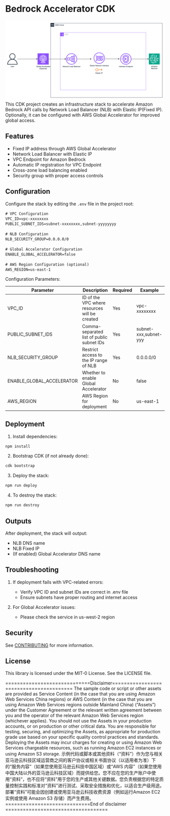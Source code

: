 # Bedrock Accelerator CDK
![image](architecture.png)
This CDK project creates an infrastructure stack to accelerate Amazon Bedrock API calls by Network Load Balancer (NLB) with Elastic IP(Fixed IP). Optionally, it can be configured with AWS Global Accelerator for improved global access.

## Features

- Fixed IP address through AWS Global Accelerator
- Network Load Balancer with Elastic IP
- VPC Endpoint for Amazon Bedrock
- Automatic IP registration for VPC Endpoint
- Cross-zone load balancing enabled
- Security group with proper access controls

## Configuration

Configure the stack by editing the `.env` file in the project root:

```plaintext
# VPC Configuration
VPC_ID=vpc-xxxxxxxx
PUBLIC_SUBNET_IDS=subnet-xxxxxxxx,subnet-yyyyyyyy

# NLB Configuration
NLB_SECURITY_GROUP=0.0.0.0/0

# Global Accelerator Configuration
ENABLE_GLOBAL_ACCELERATOR=false

# AWS Region Configuration (optional)
AWS_REGION=us-east-1
```

Configuration Parameters:

| Parameter | Description | Required | Example |
|-----------|-------------|----------|---------|
| VPC_ID | ID of the VPC where resources will be created | Yes | vpc-xxxxxxxx |
| PUBLIC_SUBNET_IDS | Comma-separated list of public subnet IDs | Yes | subnet-xxx,subnet-yyy |
| NLB_SECURITY_GROUP | Restrict access to the IP range of NLB | Yes | 0.0.0.0/0 |
| ENABLE_GLOBAL_ACCELERATOR | Whether to enable Global Accelerator | No | false |
| AWS_REGION | AWS Region for deployment | No | us-east-1 |

## Deployment
1. Install dependencies:
```bash
npm install
```

2. Bootstrap CDK (if not already done):
```bash
cdk bootstrap
```

3. Deploy the stack:
```bash
npm run deploy
```

4. To destroy the stack:
```bash
npm run destroy
```

## Outputs

After deployment, the stack will output:
- NLB DNS name
- NLB Fixed IP
- (If enabled) Global Accelerator DNS name

## Troubleshooting

1. If deployment fails with VPC-related errors:
   - Verify VPC ID and subnet IDs are correct in .env file
   - Ensure subnets have proper routing and internet access

2. For Global Accelerator issues:
   - Please check the service in us-west-2 region

## Security

See [CONTRIBUTING](CONTRIBUTING.md#security-issue-notifications) for more information.

## License

This library is licensed under the MIT-0 License. See the LICENSE file.

=============================Disclaimer========================================
The sample code or script or other assets are provided as Service Content (in the case that you are using Amazon Web Services China regions) or AWS Content (in the case that you are using Amazon Web Services regions outside Mainland China) (“Assets”) under the Customer Agreement or the relevant written agreement between you and the operator of the relevant Amazon Web Services region (whichever applies). You should not use the Assets in your production accounts, or on production or other critical data. You are responsible for testing, securing, and optimizing the Assets, as appropriate for production grade use based on your specific quality control practices and standards.  Deploying the Assets may incur charges for creating or using Amazon Web Services chargeable resources, such as running Amazon EC2 instances or using Amazon S3 storage.
示例代码或脚本或其他资料（“资料”）作为您与相关亚马逊云科技区域运营商之间的客户协议或相关书面协议（以适用者为准）下的“服务内容”（如果您使用亚马逊云科技中国区域）或“AWS 内容”（如果您使用中国大陆以外的亚马逊云科技区域）而提供给您。您不应在您的生产账户中使用“资料”，也不应将“资料”用于您的生产或其他关键数据。您负责根据您的特定质量控制实践和标准对“资料”进行测试、采取安全措施和优化，以适合生产级用途。部署“资料”可能会因创建或使用亚马逊云科技收费资源（例如运行Amazon EC2 实例或使用 Amazon S3 存储）而产生费用。
=============================End of disclaimer ===================================